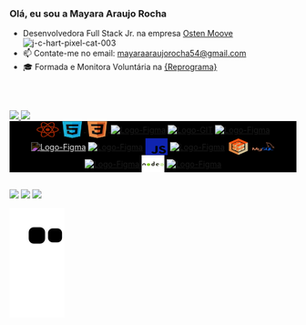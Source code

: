 ###  Olá, eu sou a Mayara  Araujo Rocha
- Desenvolvedora Full Stack Jr. na empresa [Osten Moove](https://www.ostenmoove.com.br// "Osten Moove") 
  ![j-c-hart-pixel-cat-003](https://user-images.githubusercontent.com/98711190/163698720-4c378ee9-f6ef-40f3-9012-a86b0491ad2c.gif)                                                                                
- 📫 Contate-me no email: mayaraaraujorocha54@gmail.com
- :mortar_board: Formada e Monitora Voluntária na [{Reprograma}](https://reprograma.com.br/ "{Reprograma}") 






<!--
**MayaraRocha95/MayaraRocha95** is a ✨ _special_ ✨ repository because its `README.md` (this file) appears on your GitHub profile.
<div>




- 🔭 I’m currently working on ...
- 🌱 I’m currently learning ...
- 👯 I’m looking to collaborate on ...
- 🤔 I’m looking for help with ...
- 💬 Ask me about ...
- 📫 How to reach me: ...
- 😄 Pronouns: ...
- ⚡ Fun fact: ...
-->
<br/><br/>
<div>
  
  <a href="https://github.com/MayaraRocha95">
  <img height="180em" src="https://github-readme-stats.vercel.app/api?username=MayaraRocha95&show_icons=true&theme=dracula&include_all_commits=true&count_private=true"/>   
  <img height="180em" src="https://github-readme-stats.vercel.app/api/top-langs/?username=MayaraRocha95&layout=compact&langs_count=7&theme=dracula"/>

   

<div align="center" style="background-color: black;">
  <img align="center" alt="sildev-React" height="30" width="40" src="https://raw.githubusercontent.com/devicons/devicon/master/icons/react/react-original.svg" style="filter: invert(100%);">
  <img align="center" alt="sildev-HTML" height="30" width="40" src="https://raw.githubusercontent.com/devicons/devicon/master/icons/html5/html5-original.svg" style="filter: invert(100%);">
  <img align="center" alt="sildev-CSS" height="30" width="40" src="https://raw.githubusercontent.com/devicons/devicon/master/icons/css3/css3-original.svg" style="filter: invert(100%);">
  <a href="https://angular.io/"><img align="center" alt="Logo-Figma" height="30" width="40" src="https://angular.io/assets/images/logos/angular/angular.svg"></a>
  <a href="https://git-scm.com/"><img align="center" alt="Logo-GIT" height="30" width="40" src="https://cdn.jsdelivr.net/gh/devicons/devicon/icons/git/git-original-wordmark.svg"></a>
  <a href="https://www.figma.com/"><img align="center" alt="Logo-Figma" height="30" width="40" src="https://cdn.jsdelivr.net/gh/devicons/devicon/icons/figma/figma-original.svg"></a>
  <a href="https://p5js.org/"><img align="center" alt="Logo-Figma" height="30" width="40" src="https://p5js.org/assets/img/p5js.svg" style="filter: invert(100%);"></a>
  <a href="https://www.typescriptlang.org/"><img align="center" alt="Logo-Figma" height="30" width="30" src="https://bognarjunior.files.wordpress.com/2018/09/typescript.png"></a>
  <img align="center" alt="sildev-JS" height="30" width="40" src="https://raw.githubusercontent.com/devicons/devicon/master/icons/javascript/javascript-plain.svg" style="filter: invert(100%);">
   <a href="https://nextjs.org/"><img align="center" alt="Logo-Figma" height="30" width="40" src="https://cdn.jsdelivr.net/gh/devicons/devicon/icons/nextjs/nextjs-original-wordmark.svg" style="filter: invert(0%);"></a>
  <img align="center" alt="sildev-Sequelize" height="30" width="40" src="https://raw.githubusercontent.com/devicons/devicon/master/icons/sequelize/sequelize-original.svg" style="filter: invert(100%);">
  <img align="center" alt="sildev-SQL" height="30" width="40" src="https://raw.githubusercontent.com/devicons/devicon/master/icons/mysql/mysql-original-wordmark.svg" style="filter: invert(100%);">
  <a href="https://expressjs.com/"><img align="center" alt="Logo-Figma" height="30" width="40" src="https://img.icons8.com/?size=512&id=WNoJgbzDr3i2&format=png"></a>
   <img align="center" alt="sildev-Node.js" height="30" width="40" src="https://raw.githubusercontent.com/devicons/devicon/master/icons/nodejs/nodejs-original-wordmark.svg">
  <a href="https://www.java.com/pt-BR/"><img align="center" alt="Logo-Figma" height="30" width="30" src="https://d3njjcbhbojbot.cloudfront.net/api/utilities/v1/imageproxy/https://coursera-course-photos.s3.amazonaws.com/0a/8cd7f1b14344618b75142593bc7af8/JavaCupLogo800x800.png?auto=format%2Ccompress&dpr=1"></a>
</div>




  
  
## 
 
<div>
<a href = "mailto:mayaraaraujorocha54@gmail.com"><img src="https://img.shields.io/badge/Gmail-D14836?style=for-the-badge&logo=gmail&logoColor=white" target="_blank"></a>
 <a href="https://www.linkedin.com/in/mayaraaraujorocha/" target="_blank"><img src="https://img.shields.io/badge/-LinkedIn-%230077B5?style=for-the-badge&logo=linkedin&logoColor=white" target="_blank"></a> 
  <a href="https://twitter.com/MayaraARochaaa" target="_blank"><img src="https://img.shields.io/badge/Twitter-1DA1F2?style=for-the-badge&logo=twitter&logoColor=white" target="_blank"></a> 

  
  ![Snake animation](https://github.com/MayaraRocha95/MayaraRocha95/blob/output/github-contribution-grid-snake.svg)
  </div>
   
